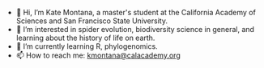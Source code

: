 - 👋 Hi, I’m Kate Montana, a master's student at the California Academy of Sciences and San Francisco State University.
- 👀 I’m interested in spider evolution, biodiversity science in general, and learning about the history of life on earth.
- 🌱 I’m currently learning R, phylogenomics.
- 📫 How to reach me: kmontana@calacademy.org

<!---
kmontana13/kmontana13 is a ✨ special ✨ repository because its `README.md` (this file) appears on your GitHub profile.
You can click the Preview link to take a look at your changes.
--->
